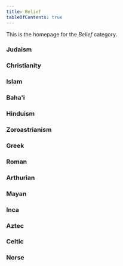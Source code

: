 ```yaml
---
title: Belief
tableOfContents: true
---
```


This is the homepage for the *Belief* category.

### Judaism

### Christianity

### Islam

### Baha'i

### Hinduism

### Zoroastrianism

### Greek

### Roman

### Arthurian

### Mayan

### Inca

### Aztec

### Celtic

### Norse
